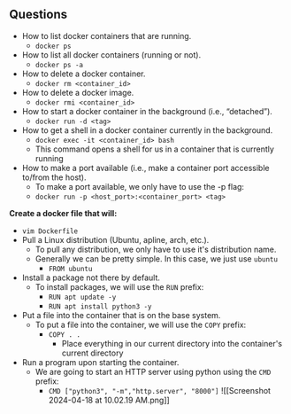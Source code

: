 
## **Questions**
- How to list docker containers that are running. 
	- `docker ps`
- How to list all docker containers (running or not). 
	- `docker ps -a`
- How to delete a docker container. 
	- `docker rm <container_id>`
- How to delete a docker image. 
	- `docker rmi <container_id>`
- How to start a docker container in the background (i.e., “detached”). 
	- `docker run -d <tag>`
- How to get a shell in a docker container currently in the background. 
	- `docker exec -it <container_id> bash`
	- This command opens a shell for us in a container that is currently running
- How to make a port available (i.e., make a container port accessible to/from the host).
	- To make a port available, we only have to use the -p flag:
	- `docker run -p <host_port>:<container_port> <tag>`


**Create a docker file that will:**  
- `vim Dockerfile`
- Pull a Linux distribution (Ubuntu, apline, arch, etc.).  
	- To pull any distribution, we only have to use it's distribution name.
	- Generally we can be pretty simple. In this case, we just use `ubuntu`
		- `FROM ubuntu`
- Install a package not there by default.  
	- To install packages, we will use the `RUN` prefix:
		- `RUN apt update -y`
		- `RUN apt install python3 -y`
- Put a file into the container that is on the base system.  
	- To put a file into the container, we will use the `COPY` prefix:
		- `COPY . .`
			- Place everything in our current directory into the container's current directory
- Run a program upon starting the container.
	- We are going to start an HTTP server using python using the `CMD` prefix:
		- `CMD ["python3", "-m","http.server", "8000"]`
![[Screenshot 2024-04-18 at 10.02.19 AM.png]]

